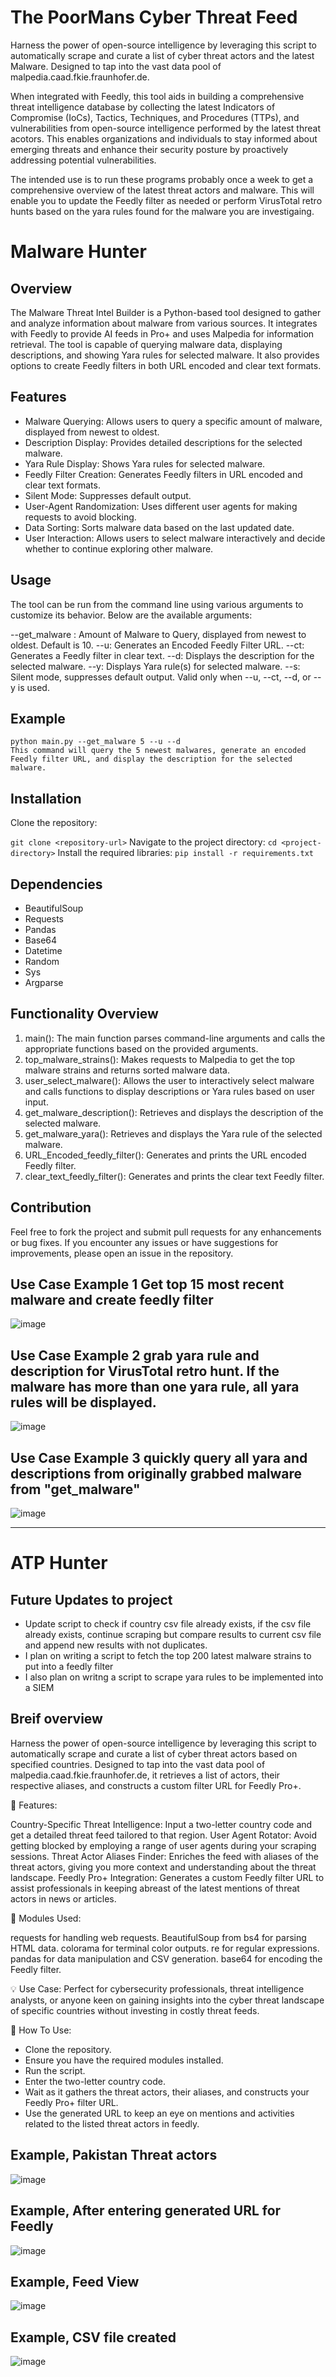 # The PoorMans Cyber Threat Feed

Harness the power of open-source intelligence by leveraging this script to automatically scrape and curate a list of cyber threat actors and the latest Malware. Designed to tap into the vast data pool of malpedia.caad.fkie.fraunhofer.de.

When integrated with Feedly, this tool aids in building a comprehensive threat intelligence database by collecting the latest Indicators of Compromise (IoCs), Tactics, Techniques, and Procedures (TTPs), and vulnerabilities from open-source intelligence performed by the latest threat acotors. This enables organizations and individuals to stay informed about emerging threats and enhance their security posture by proactively addressing potential vulnerabilities.

The intended use is to run these programs probably once a week to get a comprehensive overview of the latest threat actors and malware. This will enable you to update the Feedly filter as needed or perform VirusTotal retro hunts based on the yara rules found for the malware you are investigaing.  

# Malware Hunter

## Overview

The Malware Threat Intel Builder is a Python-based tool designed to gather and analyze information about malware from various sources. It integrates with Feedly to provide AI feeds in Pro+ and uses Malpedia for information retrieval. The tool is capable of querying malware data, displaying descriptions, and showing Yara rules for selected malware. It also provides options to create Feedly filters in both URL encoded and clear text formats. 

## Features

- Malware Querying: Allows users to query a specific amount of malware, displayed from newest to oldest.
- Description Display: Provides detailed descriptions for the selected malware.
- Yara Rule Display: Shows Yara rules for selected malware.
- Feedly Filter Creation: Generates Feedly filters in URL encoded and clear text formats.
- Silent Mode: Suppresses default output.
- User-Agent Randomization: Uses different user agents for making requests to avoid blocking.
- Data Sorting: Sorts malware data based on the last updated date.
- User Interaction: Allows users to select malware interactively and decide whether to continue exploring other malware.

## Usage

The tool can be run from the command line using various arguments to customize its behavior. Below are the available arguments:

--get_malware <int>: Amount of Malware to Query, displayed from newest to oldest. Default is 10.
--u: Generates an Encoded Feedly Filter URL.
--ct: Generates a Feedly filter in clear text.
--d: Displays the description for the selected malware.
--y: Displays Yara rule(s) for selected malware.
--s: Silent mode, suppresses default output. Valid only when --u, --ct, --d, or --y is used.

## Example
```
python main.py --get_malware 5 --u --d
This command will query the 5 newest malwares, generate an encoded Feedly filter URL, and display the description for the selected malware.
```

## Installation

Clone the repository:

`git clone <repository-url>`
Navigate to the project directory:
`cd <project-directory>`
Install the required libraries:
`pip install -r requirements.txt`
## Dependencies

- BeautifulSoup
- Requests
- Pandas
- Base64
- Datetime
- Random
- Sys
- Argparse
  
## Functionality Overview

1. main(): The main function parses command-line arguments and calls the appropriate functions based on the provided arguments.
2. top_malware_strains(): Makes requests to Malpedia to get the top malware strains and returns sorted malware data.
3. user_select_malware(): Allows the user to interactively select malware and calls functions to display descriptions or Yara rules based on user input.
4. get_malware_description(): Retrieves and displays the description of the selected malware.
5. get_malware_yara(): Retrieves and displays the Yara rule of the selected malware.
6. URL_Encoded_feedly_filter(): Generates and prints the URL encoded Feedly filter.
7. clear_text_feedly_filter(): Generates and prints the clear text Feedly filter.

## Contribution

Feel free to fork the project and submit pull requests for any enhancements or bug fixes. If you encounter any issues or have suggestions for improvements, please open an issue in the repository.

## Use Case Example 1 Get top 15 most recent malware and create feedly filter
![image](https://github.com/AlbertL7/The-PoorMans-Cyber-Threat-Feed/assets/71300144/c290bb15-a63b-456e-bc95-12f40ec252a9)

## Use Case Example 2 grab yara rule and description for VirusTotal retro hunt. If the malware has more than one yara rule, all yara rules will be displayed. 
![image](https://github.com/AlbertL7/The-PoorMans-Cyber-Threat-Feed/assets/71300144/78aff5aa-48ba-4d6f-a842-0a1497839edb)

## Use Case Example 3 quickly query all yara and descriptions from originally grabbed malware from "get_malware"
![image](https://github.com/AlbertL7/The-PoorMans-Cyber-Threat-Feed/assets/71300144/bf532a9d-a696-4e30-8087-d970c2a921ca)


***


# ATP Hunter

## Future Updates to project

- Update script to check if country csv file already exists, if the csv file already exists, continue scraping but compare results to current csv file and append new results with not duplicates.
- I plan on writing a script to fetch the top 200 latest malware strains to put into a feedly filter
- I also plan on writng a script to scrape yara rules to be implemented into a SIEM

## Breif overview 
Harness the power of open-source intelligence by leveraging this script to automatically scrape and curate a list of cyber threat actors based on specified countries. Designed to tap into the vast data pool of malpedia.caad.fkie.fraunhofer.de, it retrieves a list of actors, their respective aliases, and constructs a custom filter URL for Feedly Pro+.

📌 Features:

Country-Specific Threat Intelligence: Input a two-letter country code and get a detailed threat feed tailored to that region.
User Agent Rotator: Avoid getting blocked by employing a range of user agents during your scraping sessions.
Threat Actor Aliases Finder: Enriches the feed with aliases of the threat actors, giving you more context and understanding about the threat landscape.
Feedly Pro+ Integration: Generates a custom Feedly filter URL to assist professionals in keeping abreast of the latest mentions of threat actors in news or articles.

🔧 Modules Used:

requests for handling web requests.
BeautifulSoup from bs4 for parsing HTML data.
colorama for terminal color outputs.
re for regular expressions.
pandas for data manipulation and CSV generation.
base64 for encoding the Feedly filter.

💡 Use Case:
Perfect for cybersecurity professionals, threat intelligence analysts, or anyone keen on gaining insights into the cyber threat landscape of specific countries without investing in costly threat feeds.

🔗 How To Use:

- Clone the repository.
- Ensure you have the required modules installed.
- Run the script.
- Enter the two-letter country code.
- Wait as it gathers the threat actors, their aliases, and constructs your Feedly Pro+ filter URL.
- Use the generated URL to keep an eye on mentions and activities related to the listed threat actors in feedly.
  
## Example, Pakistan Threat actors
![image](https://github.com/AlbertL7/The-PoorMans-Cyber-Threat-Feed/assets/71300144/96700923-2a5e-4a2b-a679-645f5a1c1207)

## Example, After entering generated URL for Feedly
![image](https://github.com/AlbertL7/The-PoorMans-Cyber-Threat-Feed/assets/71300144/3a9d3da2-4172-4d6f-aed2-1334f4abdc50)

## Example, Feed View
![image](https://github.com/AlbertL7/The-PoorMans-Cyber-Threat-Feed/assets/71300144/ba7ecbec-75b5-42a6-bee9-d0f635f8d5fa)

## Example, CSV file created
![image](https://github.com/AlbertL7/The-PoorMans-Cyber-Threat-Feed/assets/71300144/9f9042bc-c532-4e86-87d7-f80348bc68d1)
